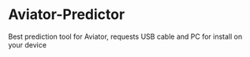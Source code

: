 # Aviator-Predictor
Best prediction tool for Aviator, requests USB cable and PC for install on your device
